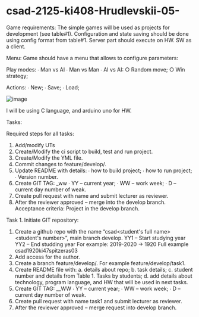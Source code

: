 ﻿# csad-2125-ki408-Hrudlevskii-05-
Game requirements:
The simple games will be used as projects for development (see table#1).
Configuration and state saving should be done using config format from table#1.
Server part should execute on HW. SW as a client.


Menu:
Game should have a menu that allows to configure parameters:


Play modes:
∙ Man vs AI
∙ Man vs Man
∙ AI vs AI:
○ Random move;
○ Win strategy;


Actions:
∙ New;
∙ Save;
∙ Load;


![image]()

I will be using C language, and arduino uno for HW.


Tasks:


Required steps for all tasks:
1. Add/modify UTs
2. Create/Modify the ci script to build, test and run project.
3. Create/Modify the YML file.
4. Commit changes to feature/develop/<task number>.
5. Update README with details:
∙ how to build project;
∙ how to run project;
∙ Version number.
6. Create GIT TAG:
<PROJECT NAME>_<task number>_<VERSION>_ww<YYWWD>
∙ YY – current year;
∙ WW – work week;
∙ D – current day number of weak.
7. Create pull request with name <task number> and submit lecturer as
reviewer.
8. After the reviewer approved – merge into the develop branch.
Acceptance criteria:
Project in the develop branch.


Task 1. Initiate GIT repository:
1. Create a github repo with the name “csad<YY1YY2><group><student's full
name><student's number>”, main branch develop.
YY1 – Start studying year
YY2 – End studding year
For example: 2019-2020 -> 1920
Full example csad1920ki47spitzeras03
2. Add access for the author.
3. Create a branch feature/develop/<task number>. For example
feature/develop/task1.
4. Create README file with:
a. details about repo;
b. task details;
c. student number and details from Table 1. Tasks by students;
d. add details about technology, program language, and HW that will be
used in next tasks.
5. Create GIT TAG: <PROJECT NAME>_<VERSION>_WW<YYWWD>
∙ YY – current year;
∙ WW – work week;
∙ D – current day number of weak.
6. Create pull request with name task1 and submit lecturer as reviewer.
7. After the reviewer approved – merge request into develop branch.